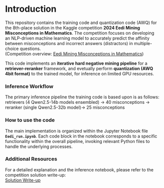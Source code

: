 # Introduction

This repository contains the training code and quantization code (AWQ) for the 8th-place solution in the Kaggle competition **2024 Eedi Mining Misconceptions in Mathematics**. The competition focuses on developing an NLP-driven machine learning model to accurately predict the affinity between misconceptions and incorrect answers (distractors) in multiple-choice questions.  
(Competition overview: [Eedi Mining Misconceptions in Mathematics](https://www.kaggle.com/competitions/eedi-mining-misconceptions-in-mathematics/overview))

This code implements an **iterative hard negative mining pipeline** for a **retriever-reranker** framework, and evetually perform **quantization (AWQ 4bit format)** to the trained model, for inference on limited GPU resources. 

### Inference Workflow
The primary inference pipeline the training code is based upon is as follows:  
retrievers (4 Qwen2.5-14b models ensembled) → 40 misconceptions → reranker (single Qwen2.5-32b model)→ 25 misconceptions

### How to use the code
The main implementation is organized within the Jupyter Notebook file **`Eedi_run.ipynb`**. Each code block in the notebook corresponds to a specific functionality within the overall pipeline, invoking relevant Python files to handle the underlying processes.  

### Additional Resources
For a detailed explanation and the inference notebook, please refer to the competition solution write-up:  
[Solution Write-up](https://www.kaggle.com/competitions/eedi-mining-misconceptions-in-mathematics/discussion/551412)
